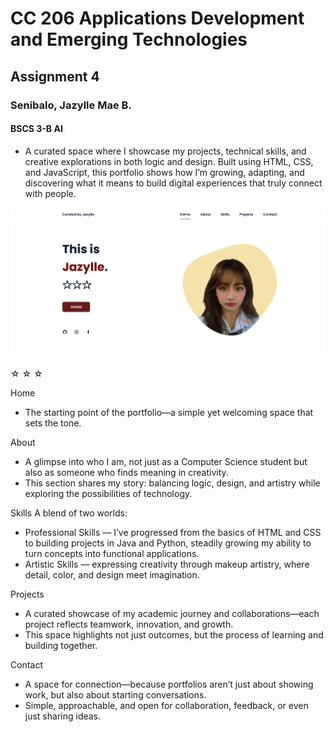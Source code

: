 # CC 206 Applications Development and Emerging Technologies
## Assignment 4
### Senibalo, Jazylle Mae B.
#### BSCS 3-B AI

- A curated space where I showcase my projects, technical skills, and creative explorations in both logic and design. Built using HTML, CSS, and JavaScript, this portfolio shows how I’m growing, adapting, and discovering what it means to build digital experiences that truly connect with people.

![preview img](/preview.png)

☆ ☆ ☆

Home
- The starting point of the portfolio—a simple yet welcoming space that sets the tone.  

About
- A glimpse into who I am, not just as a Computer Science student but also as someone who finds meaning in creativity.
- This section shares my story: balancing logic, design, and artistry while exploring the possibilities of technology.  

Skills
A blend of two worlds:
- Professional Skills — I’ve progressed from the basics of HTML and CSS to building projects in Java and Python, steadily growing my ability to turn concepts into functional applications.
- Artistic Skills — expressing creativity through makeup artistry, where detail, color, and design meet imagination.  

Projects
- A curated showcase of my academic journey and collaborations—each project reflects teamwork, innovation, and growth.
- This space highlights not just outcomes, but the process of learning and building together.  

Contact
- A space for connection—because portfolios aren’t just about showing work, but also about starting conversations.
- Simple, approachable, and open for collaboration, feedback, or even just sharing ideas.
